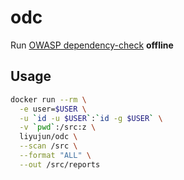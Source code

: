 # odc

Run [OWASP dependency-check](https://github.com/jeremylong/DependencyCheck) **offline**

## Usage

```bash
docker run --rm \
  -e user=$USER \
  -u `id -u $USER`:`id -g $USER` \
  -v `pwd`:/src:z \
  liyujun/odc \
  --scan /src \
  --format "ALL" \
  --out /src/reports
```
